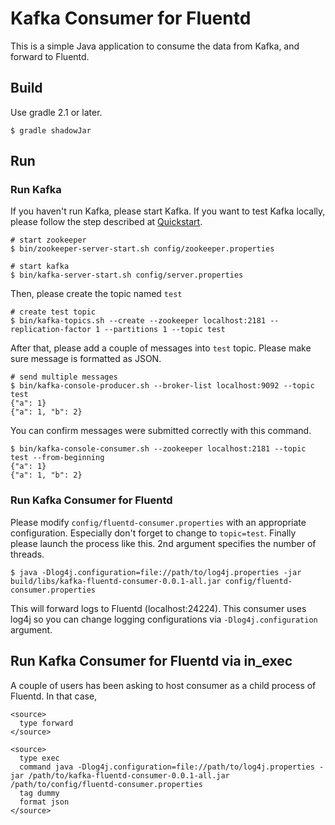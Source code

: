# Kafka Consumer for Fluentd

This is a simple Java application to consume the data from Kafka, and forward to Fluentd.

## Build

Use gradle 2.1 or later.

    $ gradle shadowJar

## Run

### Run Kafka

If you haven't run Kafka, please start Kafka. If you want to test Kafka locally, please follow the step described at [Quickstart](http://kafka.apache.org/documentation.html#quickstart).

    # start zookeeper
    $ bin/zookeeper-server-start.sh config/zookeeper.properties
    
    # start kafka
    $ bin/kafka-server-start.sh config/server.properties

Then, please create the topic named `test`

    # create test topic
    $ bin/kafka-topics.sh --create --zookeeper localhost:2181 --replication-factor 1 --partitions 1 --topic test

After that, please add a couple of messages into `test` topic. Please make sure message is formatted as JSON.

    # send multiple messages
    $ bin/kafka-console-producer.sh --broker-list localhost:9092 --topic test 
    {"a": 1}
    {"a": 1, "b": 2}

You can confirm messages were submitted correctly with this command.

    $ bin/kafka-console-consumer.sh --zookeeper localhost:2181 --topic test --from-beginning
    {"a": 1}
    {"a": 1, "b": 2}

### Run Kafka Consumer for Fluentd

Please modify `config/fluentd-consumer.properties` with an appropriate configuration. Especially don't forget to change to `topic=test`. Finally please launch the process like this. 2nd argument specifies the number of threads.

    $ java -Dlog4j.configuration=file://path/to/log4j.properties -jar build/libs/kafka-fluentd-consumer-0.0.1-all.jar config/fluentd-consumer.properties

This will forward logs to Fluentd (localhost:24224). This consumer uses log4j so you can change logging configurations via `-Dlog4j.configuration` argument.

## Run Kafka Consumer for Fluentd via in_exec

A couple of users has been asking to host consumer as a child process of Fluentd. In that case, 

    <source>
      type forward
    </source>
    
    <source>
      type exec
      command java -Dlog4j.configuration=file://path/to/log4j.properties -jar /path/to/kafka-fluentd-consumer-0.0.1-all.jar /path/to/config/fluentd-consumer.properties
      tag dummy
      format json
    </source>
